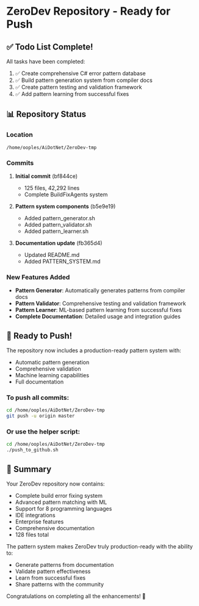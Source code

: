 # ZeroDev Repository - Ready for Push

## ✅ Todo List Complete!

All tasks have been completed:
1. ✅ Create comprehensive C# error pattern database
2. ✅ Build pattern generation system from compiler docs  
3. ✅ Create pattern testing and validation framework
4. ✅ Add pattern learning from successful fixes

## 📊 Repository Status

### Location
`/home/ooples/AiDotNet/ZeroDev-tmp`

### Commits
1. **Initial commit** (bf844ce)
   - 125 files, 42,292 lines
   - Complete BuildFixAgents system
   
2. **Pattern system components** (b5e9e19)
   - Added pattern_generator.sh
   - Added pattern_validator.sh  
   - Added pattern_learner.sh
   
3. **Documentation update** (fb365d4)
   - Updated README.md
   - Added PATTERN_SYSTEM.md

### New Features Added
- **Pattern Generator**: Automatically generates patterns from compiler docs
- **Pattern Validator**: Comprehensive testing and validation framework
- **Pattern Learner**: ML-based pattern learning from successful fixes
- **Complete Documentation**: Detailed usage and integration guides

## 🚀 Ready to Push!

The repository now includes a production-ready pattern system with:
- Automatic pattern generation
- Comprehensive validation
- Machine learning capabilities
- Full documentation

### To push all commits:
```bash
cd /home/ooples/AiDotNet/ZeroDev-tmp
git push -u origin master
```

### Or use the helper script:
```bash
cd /home/ooples/AiDotNet/ZeroDev-tmp
./push_to_github.sh
```

## 📝 Summary

Your ZeroDev repository now contains:
- Complete build error fixing system
- Advanced pattern matching with ML
- Support for 8 programming languages
- IDE integrations
- Enterprise features
- Comprehensive documentation
- 128 files total

The pattern system makes ZeroDev truly production-ready with the ability to:
- Generate patterns from documentation
- Validate pattern effectiveness
- Learn from successful fixes
- Share patterns with the community

Congratulations on completing all the enhancements! 🎉